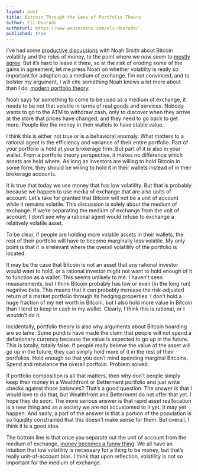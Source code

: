 ```yaml
---
layout: post
title: Bitcoin Through the Lens of Portfolio Theory
author: Eli Dourado
authorurl: https://www.weusecoins.com/eli-dourado/
published: true
---
```


<p>I’ve had some <a href="/bitcoin-as-a-medium-of-settlement/">productive discussions</a> with Noah Smith about Bitcoin volatility and the roles of money, to the point where we now seem to <a href="http://www.bloombergview.com/articles/2015-06-17/bitcoin-volatility-prevents-it-from-becoming-money">mostly agree</a>. But it’s hard to leave it there, so at the risk of eroding some of the gains in agreement, let me press Noah on whether volatility is really so important for adoption as a medium of exchange. I’m not convinced, and to bolster my argument, I will cite something Noah knows a lot more about than I do: <a href="https://en.wikipedia.org/wiki/Modern_portfolio_theory">modern portfolio theory</a>.
<p>Noah says for something to come to be used as a medium of exchange, it needs to be not that volatile in terms of real goods and services. Nobody wants to go to the ATM to withdraw cash, only to discover when they arrive at the store that prices have changed, and they need to go back to get more. People like the money in their wallets to have stable value.
<p>I think this is either not true or is a behavioral anomaly. What matters to a rational agent is the efficiency and variance of their entire portfolio. Part of your portfolio is held at your brokerage firm. But part of it is also in your wallet. From a portfolio theory perspective, it makes no difference which assets are held where. As long as investors are willing to hold Bitcoin in some form, they should be willing to hold it in their wallets instead of in their brokerage accounts.
<p>It is true that today we use money that has low volatility. But that is probably because we happen to use media of exchange that are also units of account. Let’s take for granted that Bitcoin will not be a unit of account while it remains volatile. This discussion is solely about the medium of exchange. If we’re separating the medium of exchange from the unit of account, I don’t see why a rational agent would refuse to exchange a relatively volatile asset.
<p>To be clear, if people are holding more volatile assets in their wallets, the rest of their portfolio will have to become marginally less volatile. My only point is that it is irrelevant where the overall volatility of the portfolio is located.
<p>It may be the case that Bitcoin is not an asset that any rational investor would want to hold, or a rational investor might not want to hold enough of it to function as a wallet. This seems unlikely to me. I haven’t seen measurements, but I think Bitcoin probably has low or even (in the long run) negative beta. This means that it can probably increase the risk-adjusted return of a market portfolio through its hedging properties. I don’t hold a huge fraction of my net worth in Bitcoin, but I also hold more value in Bitcoin than I tend to keep in cash in my wallet. Clearly, I think this is rational, or I wouldn’t do it.
<p>Incidentally, portfolio theory is also why arguments about Bitcoin hoarding are so lame. Some pundits have made the claim that people will not spend a deflationary currency because the value is expected to go up in the future. This is totally, totally false. If people really believe the value of the asset will go up in the future, they can simply hold more of it in the rest of their portfolios. Hold enough so that you don’t mind spending marginal Bitcoins. Spend and rebalance the overall portfolio. Problem solved.
<p>If portfolio composition is all that matters, then why don’t people simply keep their money in a Wealthfront or Betterment portfolio and just write checks against those balances? That’s a good question. The answer is that I would love to do that, but Wealthfront and Betterment do not offer that yet. I hope they do soon. The more serious answer is that rapid asset reallocation is a new thing and as a society we are not accustomed to it yet. It may yet happen. And sadly, a part of the answer is that a portion of the population is so liquidity constrained that this doesn’t make sense for them. But overall, I think it is a good idea.
<p>The bottom line is that once you separate out the unit of account from the medium of exchange, <a href="http://www.amazon.com/Explorations-Monetary-Economics-Tyler-Cowen/dp/1557860718/?tag=weusecoins-20">money becomes a funny thing</a>. We all have an intuition that low volatility is necessary for a thing to be money, but that’s really unit-of-account bias. I think that upon reflection, volatility is not so important for the medium of exchange.